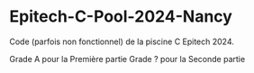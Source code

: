 # Epitech-C-Pool-2024-Nancy
Code (parfois non fonctionnel) de la piscine C Epitech 2024.

Grade A pour la Première partie
Grade ? pour la Seconde partie